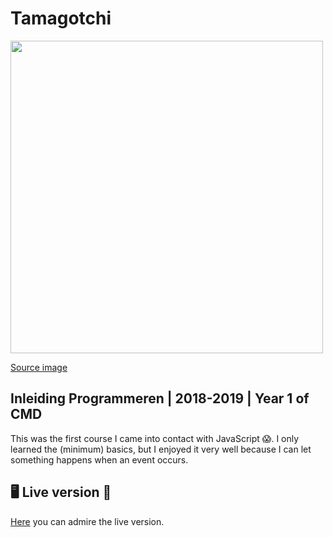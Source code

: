 # Tamagotchi
<img src="https://images.unsplash.com/photo-1492044715545-15ddedd84e5e?ixlib=rb-1.2.1&auto=format&fit=crop&w=1950&q=80 " width="500" />

[Source image](https://images.unsplash.com/photo-1492044715545-15ddedd84e5e?ixlib=rb-1.2.1&auto=format&fit=crop&w=1950&q=80)
 

## Inleiding Programmeren | 2018-2019 | Year 1 of CMD  

This was the first course I came into contact with JavaScript 😱. I only learned the (minimum) basics, but I enjoyed it very well because I can let something happens when an event occurs.

## 🖥 Live version 🔴
[Here](https://ralfz123.github.io/Tamagotchi/index.html) you can admire the live version.

